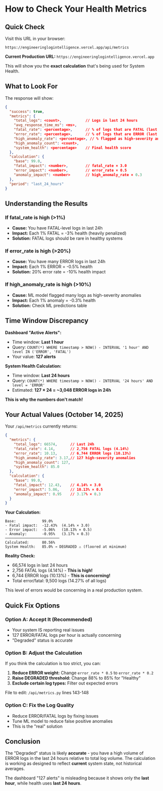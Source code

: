 # How to Check Your Health Metrics

## Quick Check

Visit this URL in your browser:

```
https://engineeringlogintelligence.vercel.app/api/metrics
```

**Current Production URL:** `https://engineeringlogintelligence.vercel.app`

This will show you the **exact calculation** that's being used for System Health.

## What to Look For

The response will show:

```json
{
  "success": true,
  "metrics": {
    "total_logs": <count>,           // Logs in last 24 hours
    "avg_response_time_ms": <ms>,
    "fatal_rate": <percentage>,      // % of logs that are FATAL (last 24h)
    "error_rate": <percentage>,      // % of logs that are ERROR (last 24h)
    "high_anomaly_rate": <percentage>, // % flagged as high-severity anomalies
    "high_anomaly_count": <count>,
    "system_health": <percentage>    // Final health score
  },
  "calculation": {
    "base": 99.0,
    "fatal_impact": <number>,        // fatal_rate × 3.0
    "error_impact": <number>,        // error_rate × 0.5
    "anomaly_impact": <number>       // high_anomaly_rate × 0.3
  },
  "period": "last_24_hours"
}
```

## Understanding the Results

### If fatal_rate is high (>1%)
- **Cause:** You have FATAL-level logs in last 24h
- **Impact:** Each 1% FATAL = -3% health (heavily penalized)
- **Solution:** FATAL logs should be rare in healthy systems

### If error_rate is high (>20%)
- **Cause:** You have many ERROR logs in last 24h
- **Impact:** Each 1% ERROR = -0.5% health
- **Solution:** 20% error rate = -10% health impact

### If high_anomaly_rate is high (>10%)
- **Cause:** ML model flagged many logs as high-severity anomalies
- **Impact:** Each 1% anomaly = -0.3% health
- **Solution:** Check ML predictions table

## Time Window Discrepancy

**Dashboard "Active Alerts":**
- Time window: **Last 1 hour**
- Query: `COUNT(*) WHERE timestamp > NOW() - INTERVAL '1 hour' AND level IN ('ERROR', 'FATAL')`
- Your value: **127 alerts**

**System Health Calculation:**
- Time window: **Last 24 hours**
- Query: `COUNT(*) WHERE timestamp > NOW() - INTERVAL '24 hours' AND level = 'ERROR'`
- Estimated: **127 × 24 = ~3,048 ERROR logs in 24h**

**This is why the numbers don't match!**

## Your Actual Values (October 14, 2025)

Your `/api/metrics` currently returns:
```json
{
  "metrics": {
    "total_logs": 66574,      // Last 24h
    "fatal_rate": 4.14,       // 2,756 FATAL logs (4.14%)
    "error_rate": 10.13,      // 6,744 ERROR logs (10.13%)
    "high_anomaly_rate": 3.17,// 127 high-severity anomalies
    "high_anomaly_count": 127,
    "system_health": 85.0
  },
  "calculation": {
    "base": 99.0,
    "fatal_impact": 12.43,    // 4.14% × 3.0
    "error_impact": 5.06,     // 10.13% × 0.5
    "anomaly_impact": 0.95    // 3.17% × 0.3
  }
}
```

**Your Calculation:**
```
Base:            99.0%
- Fatal impact:  -12.43%  (4.14% × 3.0)
- Error impact:  -5.06%   (10.13% × 0.5)
- Anomaly:       -0.95%   (3.17% × 0.3)
─────────────────────────
Calculated:      80.56%
System Health:   85.0% → DEGRADED ⚠️ (floored at minimum)
```

**Reality Check:**
- 66,574 logs in last 24 hours
- 2,756 FATAL logs (4.14%) - **This is high!**
- 6,744 ERROR logs (10.13%) - **This is concerning!**
- Total error/fatal: 9,500 logs (14.27% of all logs)

This level of errors would be concerning in a real production system.

## Quick Fix Options

### Option A: Accept It (Recommended)
- Your system IS reporting real issues
- 127 ERROR/FATAL logs per hour is actually concerning
- "Degraded" status is accurate

### Option B: Adjust the Calculation
If you think the calculation is too strict, you can:

1. **Reduce ERROR weight:** Change `error_rate * 0.5` to `error_rate * 0.2`
2. **Raise DEGRADED threshold:** Change 88% to 85% for "Healthy"
3. **Exclude certain log types:** Filter out expected errors

File to edit: `/api/metrics.py` lines 143-148

### Option C: Fix the Log Quality
- Reduce ERROR/FATAL logs by fixing issues
- Tune ML model to reduce false positive anomalies
- This is the "real" solution

## Conclusion

The "Degraded" status is likely **accurate** - you have a high volume of ERROR logs in the last 24 hours relative to total log volume. The calculation is working as designed to reflect **current** system state, not historical averages.

The dashboard "127 alerts" is misleading because it shows only the **last hour**, while health uses **last 24 hours**.

